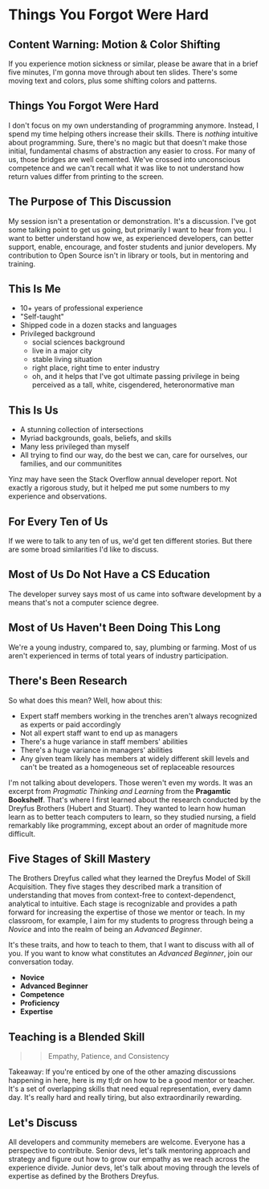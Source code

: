 # Things You Forgot Were Hard

## Content Warning: Motion & Color Shifting
If you experience motion sickness or similar, please be aware that in a brief five minutes, I'm gonna move through about ten slides. There's some moving text and colors, plus some shifting colors and patterns.

## Things You Forgot Were Hard
I don't focus on my own understanding of programming anymore. Instead, I spend my time helping others increase their skills. There is _nothing_ intuitive about programming. Sure, there's no magic but that doesn't make those initial, fundamental chasms of abstraction any easier to cross. For many of us, those bridges are well cemented. We've crossed into unconscious competence and we can't recall what it was like to not understand how return values differ from printing to the screen.

## The Purpose of This Discussion
My session isn't a presentation or demonstration. It's a discussion. I've got some talking point to get us going, but primarily I want to hear from you. I want to better understand how we, as experienced developers, can better support, enable, encourage, and foster students and junior developers. My contribution to Open Source isn't in library or tools, but in mentoring and training.

## This Is Me
- 10+ years of professional experience
- "Self-taught"
- Shipped code in a dozen stacks and languages
- Privileged background
  - social sciences background
  - live in a major city
  - stable living situation
  - right place, right time to enter industry
  - oh, and it helps that I've got ultimate passing privilege in being perceived as a tall, white, cisgendered, heteronormative man

## This Is Us
- A stunning collection of intersections
- Myriad backgrounds, goals, beliefs, and skills
- Many less privileged than myself
- All trying to find our way, do the best we can, care for ourselves, our families, and our communitites

Yinz may have seen the Stack Overflow annual developer report. Not exactly a rigorous study, but it helped me put some numbers to my experience and observations. 

## For Every Ten of Us
If we were to talk to any ten of us, we'd get ten different stories. But there are some broad similarities I'd like to discuss.

## Most of Us Do Not Have a CS Education
The developer survey says most of us came into software development by a means that's not a computer science degree.

## Most of Us Haven't Been Doing This Long
We're a young industry, compared to, say, plumbing or farming. Most of us aren't experienced in terms of total years of industry participation.

## There's Been Research
So what does this mean? Well, how about this:

- Expert staff members working in the trenches aren't always recognized as experts or paid accordingly
- Not all expert staff want to end up as managers
- There's a huge variance in staff members' abilities
- There's a huge variance in managers' abilities
- Any given team likely has members at widely different skill levels and can't be treated as a homogeneous set of replaceable resources

I'm not talking about developers. Those weren't even my words. It was an excerpt from _Pragmatic Thinking and Learning_ from the __Pragamtic Bookshelf__. That's where I first learned about the research conducted by the Dreyfus Brothers (Hubert and Stuart). They wanted to learn how human learn as to better teach computers to learn, so they studied nursing, a field remarkably like programming, except about an order of magnitude more difficult.

## Five Stages of Skill Mastery
The Brothers Dreyfus called what they learned the Dreyfus Model of Skill Acquisition. They five stages they described mark a transition of understanding that moves from context-free to context-dependenct, analytical to intuitive. Each stage is recognizable and provides a path forward for increasing the expertise of those we mentor or teach. In my classroom, for example, I aim for my students to progress through being a _Novice_ and into the realm of being an _Advanced Beginner_.

It's these traits, and how to teach to them, that I want to discuss with all of you. If you want to know what constitutes an _Advanced Beginner_, join our conversation today.

- __Novice__
- __Advanced Beginner__
- __Competence__
- __Proficiency__
- __Expertise__

## Teaching is a Blended Skill
 >> Empathy, Patience, and Consistency
 
Takeaway: If you're enticed by one of the other amazing discussions happening in here, here is my tl;dr on how to be a good mentor or teacher. It's a set of overlapping skills that need equal representation, every damn day. It's really hard and really tiring, but also extraordinarily rewarding.

## Let's Discuss
All developers and community memebers are welcome. Everyone has a perspective to contribute. Senior devs, let's talk mentoring approach and strategy and figure out how to grow our empathy as we reach across the experience divide. Junior devs, let's talk about moving through the levels of expertise as defined by the Brothers Dreyfus. 
